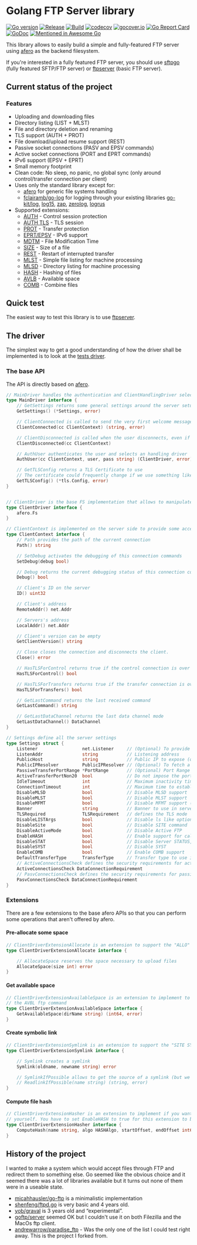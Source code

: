 # Golang FTP Server library

[![Go version](https://img.shields.io/github/go-mod/go-version/fclairamb/ftpserverlib)](https://golang.org/doc/devel/release.html)
[![Release](https://img.shields.io/github/v/release/fclairamb/ftpserverlib)](https://github.com/fclairamb/ftpserverlib/releases/latest)
[![Build](https://github.com/fclairamb/ftpserverlib/workflows/Build/badge.svg)](https://github.com/fclairamb/ftpserverlib/actions/workflows/build.yml)
[![codecov](https://codecov.io/gh/fclairamb/ftpserverlib/branch/main/graph/badge.svg?token=IVeoGgl1rj)](https://codecov.io/gh/fclairamb/ftpserverlib)
[![gocover.io](https://gocover.io/_badge/github.com/fclairamb/ftpserverlib)](https://gocover.io/github.com/fclairamb/ftpserverlib)
[![Go Report Card](https://goreportcard.com/badge/fclairamb/ftpserverlib)](https://goreportcard.com/report/fclairamb/ftpserverlib)
[![GoDoc](https://godoc.org/github.com/fclairamb/ftpserverlib?status.svg)](https://godoc.org/github.com/fclairamb/ftpserverlib)
[![Mentioned in Awesome Go](https://awesome.re/mentioned-badge.svg)](https://github.com/avelino/awesome-go)

This library allows to easily build a simple and fully-featured FTP server using [afero](https://github.com/spf13/afero) as the backend filesystem.

If you're interested in a fully featured FTP server, you should use [sftpgo](https://github.com/drakkan/sftpgo) (fully featured SFTP/FTP server) or [ftpserver](https://github.com/fclairamb/ftpserver) (basic FTP server).

## Current status of the project

### Features

 * Uploading and downloading files
 * Directory listing (LIST + MLST)
 * File and directory deletion and renaming
 * TLS support (AUTH + PROT)
 * File download/upload resume support (REST)
 * Passive socket connections (PASV and EPSV commands)
 * Active socket connections (PORT and EPRT commands)
 * IPv6 support (EPSV + EPRT)
 * Small memory footprint
 * Clean code: No sleep, no panic, no global sync (only around control/transfer connection per client)
 * Uses only the standard library except for:
   * [afero](https://github.com/spf13/afero) for generic file systems handling
   * [fclairamb/go-log](https://github.com/fclairamb/go-log) for logging through your existing libraries [go-kit/log](https://github.com/go-kit/log), [log15](https://github.com/inconshreveable/log15), [zap](https://github.com/uber-go/zap), [zerolog](https://github.com/rs/zerolog/), [logrus](https://github.com/sirupsen/logrus)
 * Supported extensions:
   * [AUTH](https://tools.ietf.org/html/rfc2228#page-6) - Control session protection
   * [AUTH TLS](https://tools.ietf.org/html/rfc4217#section-4.1) - TLS session
   * [PROT](https://tools.ietf.org/html/rfc2228#page-8) - Transfer protection
   * [EPRT/EPSV](https://tools.ietf.org/html/rfc2428) - IPv6 support
   * [MDTM](https://tools.ietf.org/html/rfc3659#page-8) - File Modification Time
   * [SIZE](https://tools.ietf.org/html/rfc3659#page-11) - Size of a file
   * [REST](https://tools.ietf.org/html/rfc3659#page-13) - Restart of interrupted transfer
   * [MLST](https://tools.ietf.org/html/rfc3659#page-23) - Simple file listing for machine processing
   * [MLSD](https://tools.ietf.org/html/rfc3659#page-23) - Directory listing for machine processing
   * [HASH](https://tools.ietf.org/html/draft-bryan-ftpext-hash-02) - Hashing of files
   * [AVLB](https://tools.ietf.org/html/draft-peterson-streamlined-ftp-command-extensions-10#section-4) - Available space
   * [COMB](https://help.globalscape.com/help/archive/eft6-4/mergedprojects/eft/allowingmultiparttransferscomb_command.htm) - Combine files

## Quick test
The easiest way to test this library is to use [ftpserver](https://github.com/fclairamb/ftpserver).

## The driver
The simplest way to get a good understanding of how the driver shall be implemented is to look at the [tests driver](https://github.com/fclairamb/ftpserverlib/blob/master/driver_test.go).

### The base API

The API is directly based on [afero](https://github.com/spf13/afero).

```go
// MainDriver handles the authentication and ClientHandlingDriver selection
type MainDriver interface {
	// GetSettings returns some general settings around the server setup
	GetSettings() (*Settings, error)

	// ClientConnected is called to send the very first welcome message
	ClientConnected(cc ClientContext) (string, error)

	// ClientDisconnected is called when the user disconnects, even if he never authenticated
	ClientDisconnected(cc ClientContext)

	// AuthUser authenticates the user and selects an handling driver
	AuthUser(cc ClientContext, user, pass string) (ClientDriver, error)

	// GetTLSConfig returns a TLS Certificate to use
	// The certificate could frequently change if we use something like "let's encrypt"
	GetTLSConfig() (*tls.Config, error)
}


// ClientDriver is the base FS implementation that allows to manipulate files
type ClientDriver interface {
	afero.Fs
}

// ClientContext is implemented on the server side to provide some access to few data around the client
type ClientContext interface {
	// Path provides the path of the current connection
	Path() string

	// SetDebug activates the debugging of this connection commands
	SetDebug(debug bool)

	// Debug returns the current debugging status of this connection commands
	Debug() bool

	// Client's ID on the server
	ID() uint32

	// Client's address
	RemoteAddr() net.Addr

	// Servers's address
	LocalAddr() net.Addr

	// Client's version can be empty
	GetClientVersion() string

	// Close closes the connection and disconnects the client.
	Close() error

	// HasTLSForControl returns true if the control connection is over TLS
	HasTLSForControl() bool

	// HasTLSForTransfers returns true if the transfer connection is over TLS
	HasTLSForTransfers() bool

	// GetLastCommand returns the last received command
	GetLastCommand() string

	// GetLastDataChannel returns the last data channel mode
	GetLastDataChannel() DataChannel
}

// Settings define all the server settings
type Settings struct {
	Listener                 net.Listener     // (Optional) To provide an already initialized listener
	ListenAddr               string           // Listening address
	PublicHost               string           // Public IP to expose (only an IP address is accepted at this stage)
	PublicIPResolver         PublicIPResolver // (Optional) To fetch a public IP lookup
	PassiveTransferPortRange *PortRange       // (Optional) Port Range for data connections. Random if not specified
	ActiveTransferPortNon20  bool             // Do not impose the port 20 for active data transfer (#88, RFC 1579)
	IdleTimeout              int              // Maximum inactivity time before disconnecting (#58)
	ConnectionTimeout        int              // Maximum time to establish passive or active transfer connections
	DisableMLSD              bool             // Disable MLSD support
	DisableMLST              bool             // Disable MLST support
	DisableMFMT              bool             // Disable MFMT support (modify file mtime)
	Banner                   string           // Banner to use in server status response
	TLSRequired              TLSRequirement   // defines the TLS mode
	DisableLISTArgs          bool             // Disable ls like options (-a,-la etc.) for directory listing
	DisableSite              bool             // Disable SITE command
	DisableActiveMode        bool             // Disable Active FTP
	EnableHASH               bool             // Enable support for calculating hash value of files
	DisableSTAT              bool             // Disable Server STATUS, STAT on files and directories will still work
	DisableSYST              bool             // Disable SYST
	EnableCOMB               bool             // Enable COMB support
	DefaultTransferType      TransferType     // Transfer type to use if the client don't send the TYPE command
	// ActiveConnectionsCheck defines the security requirements for active connections
	ActiveConnectionsCheck DataConnectionRequirement
	// PasvConnectionsCheck defines the security requirements for passive connections
	PasvConnectionsCheck DataConnectionRequirement
}
```

### Extensions
There are a few extensions to the base afero APIs so that you can perform some operations that aren't offered by afero.

#### Pre-allocate some space
```go
// ClientDriverExtensionAllocate is an extension to support the "ALLO" - file allocation - command
type ClientDriverExtensionAllocate interface {

	// AllocateSpace reserves the space necessary to upload files
	AllocateSpace(size int) error
}
```

#### Get available space
```go
// ClientDriverExtensionAvailableSpace is an extension to implement to support
// the AVBL ftp command
type ClientDriverExtensionAvailableSpace interface {
	GetAvailableSpace(dirName string) (int64, error)
}
```

#### Create symbolic link
```go
// ClientDriverExtensionSymlink is an extension to support the "SITE SYMLINK" - symbolic link creation - command
type ClientDriverExtensionSymlink interface {

	// Symlink creates a symlink
	Symlink(oldname, newname string) error

	// SymlinkIfPossible allows to get the source of a symlink (but we don't need for now)
	// ReadlinkIfPossible(name string) (string, error)
}
```

#### Compute file hash
```go
// ClientDriverExtensionHasher is an extension to implement if you want to handle file digests
// yourself. You have to set EnableHASH to true for this extension to be called
type ClientDriverExtensionHasher interface {
	ComputeHash(name string, algo HASHAlgo, startOffset, endOffset int64) (string, error)
}
```

## History of the project

I wanted to make a system which would accept files through FTP and redirect them to something else. Go seemed like the obvious choice and it seemed there was a lot of libraries available but it turns out none of them were in a useable state.

* [micahhausler/go-ftp](https://github.com/micahhausler/go-ftp) is a  minimalistic implementation
* [shenfeng/ftpd.go](https://github.com/shenfeng/ftpd.go) is very basic and 4 years old.
* [yob/graval](https://github.com/yob/graval) is 3 years old and “experimental”.
* [goftp/server](https://github.com/goftp/server) seemed OK but I couldn't use it on both Filezilla and the MacOs ftp client.
* [andrewarrow/paradise_ftp](https://github.com/andrewarrow/paradise_ftp) - Was the only one of the list I could test right away. This is the project I forked from.
